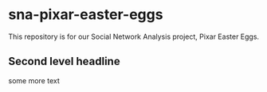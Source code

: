 # sna-pixar-easter-eggs
This repository is for our Social Network Analysis project, Pixar Easter Eggs. 

## Second level headline

some more text
